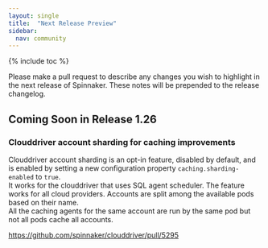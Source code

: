 ```yaml
---
layout: single
title:  "Next Release Preview"
sidebar:
  nav: community
---
```


{% include toc %}

Please make a pull request to describe any changes you wish to highlight
in the next release of Spinnaker. These notes will be prepended to the release
changelog.

## Coming Soon in Release 1.26

### Clouddriver account sharding for caching improvements

Clouddriver account sharding is an opt-in feature, disabled by default, and is enabled by setting a new 
configuration property `caching.sharding-enabled` to `true`.  
It works for the clouddriver that uses SQL agent scheduler. 
The feature works for all cloud providers. Accounts are split among the available pods based on their name.  
All the caching agents for the same account are run by the same pod but not all pods cache all accounts.

https://github.com/spinnaker/clouddriver/pull/5295